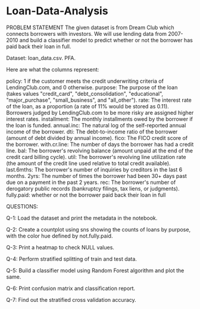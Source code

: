 # Loan-Data-Analysis
PROBLEM STATEMENT
The given dataset is from Dream Club which connects borrowers with investors. We will use lending data from 2007-2010 and build a classifier model to predict whether or not the borrower has paid back their loan in full.

 

Dataset: loan_data.csv. PFA.

Here are what the columns represent:

 

policy: 1 if the customer meets the credit underwriting criteria of LendingClub.com, and 0 otherwise.
purpose: The purpose of the loan (takes values "credit_card", "debt_consolidation", "educational", "major_purchase", "small_business", and "all_other").
rate: The interest rate of the loan, as a proportion (a rate of 11% would be stored as 0.11). Borrowers judged by LendingClub.com to be more risky are assigned higher interest rates.
installment: The monthly installments owed by the borrower if the loan is funded.
annual.inc: The natural log of the self-reported annual income of the borrower.
dti: The debt-to-income ratio of the borrower (amount of debt divided by annual income).
fico: The FICO credit score of the borrower.
with.cr.line: The number of days the borrower has had a credit line.
bal: The borrower's revolving balance (amount unpaid at the end of the credit card billing cycle).
util: The borrower's revolving line utilization rate (the amount of the credit line used relative to total credit available).
last.6mths: The borrower's number of inquiries by creditors in the last 6 months.
2yrs: The number of times the borrower had been 30+ days past due on a payment in the past 2 years.
rec: The borrower's number of derogatory public records (bankruptcy filings, tax liens, or judgments).
fully.paid: whether or not the borrower paid back their loan in full
 

 

QUESTIONS:

 

Q-1: Load the dataset and print the metadata in the notebook.

 

Q-2: Create a countplot using sns showing the counts of loans by purpose,  with the color hue defined by not.fully.paid.

 

Q-3: Print a heatmap to check NULL values.

 

Q-4: Perform stratified splitting of train and test data.

 

Q-5: Build a classifier model using Random Forest algorithm and plot the  same.

 

Q-6: Print confusion matrix and classification report.

 

Q-7: Find out the stratified cross validation accuracy.

